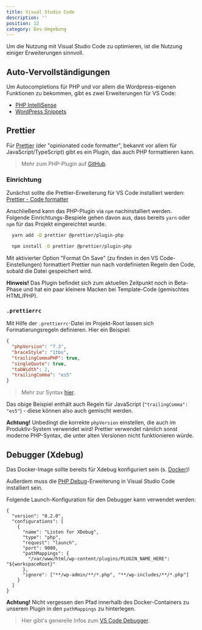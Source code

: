```yaml
---
title: Visual Studio Code
description: ''
position: 12
category: Dev-Umgebung
---
```


Um die Nutzung mit Visual Studio Code zu optimieren, ist die Nutzung einiger Erweiterungen sinnvoll.

## Auto-Vervollständigungen

Um Autocompletions für PHP und vor allem die Wordpress-eigenen Funktionen zu bekommen, gibt es zwei Erweiterungen für VS Code:

- [PHP IntelliSense](https://marketplace.visualstudio.com/items?itemName=felixfbecker.php-intellisense)
- [WordPress Snippets](https://marketplace.visualstudio.com/items?itemName=wordpresstoolbox.wordpress-toolbox)

## Prettier

Für [Prettier](https://prettier.io/) (der "opinionated code formatter", bekannt vor allem für JavaScript/TypeScript) gibt es ein Plugin, das auch PHP formattieren kann.

> Mehr zum PHP-Plugin auf [GitHub](https://github.com/prettier/plugin-php).

### Einrichtung

Zunächst sollte die Prettier-Erweiterung für VS Code installiert werden: [Prettier - Code formatter](https://marketplace.visualstudio.com/items?itemName=esbenp.prettier-vscode)

Anschließend kann das PHP-Plugin via `npm` nachinstalliert werden.  
Folgende Einrichtungs-Bespiele gehen davon aus, dass bereits `yarn` oder `npm` für das Projekt eingereichtet wurde.

<code-group>
  <code-block label="Yarn" active>

```bash
  yarn add -D prettier @prettier/plugin-php
```

  </code-block>
  <code-block label="NPM">

```bash
  npm install -D prettier @prettier/plugin-php
```

  </code-block>
</code-group>

Mit aktivierter Option "Format On Save" (zu finden in den VS Code-Einstellungen) formattiert Prettier nun nach vordefinieten Regeln den Code, sobald die Datei gespeichert wird.

<alert type="info">**Hinweis!** Das Plugin befindet sich zum aktuellen Zeitpunkt noch in Beta-Phase und hat ein paar kleinere Macken bei Template-Code (gemischtes HTML/PHP).</alert>

### `.prettierrc`

Mit Hilfe der `.prettierrc`-Datei im Projekt-Root lassen sich Formatierungsregeln definieren. Hier ein Beispiel:

```json
{
  "phpVersion": "7.3",
  "braceStyle": "1tbs",
  "trailingCommaPHP": true,
  "singleQuote": true,
  "tabWidth": 2,
  "trailingComma": "es5"
}
```

> Mehr zur Syntax [hier](https://prettier.io/docs/en/configuration.html).

Das obige Beispiel enthält auch Regeln für JavaScript (`"trailingComma": "es5"`) - diese können also auch gemischt werden.

<alert type="warning">**Achtung!** Unbedingt die korrekte `phpVersion` einstellen, die auch im Produktiv-System verwendet wird! Prettier verwendet nämlich sonst moderne PHP-Syntax, die unter alten Versionen nicht funktionieren würde.</alert>

## Debugger (Xdebug)

Das Docker-Image sollte bereits für Xdebug konfiguriert sein (s. [Docker](/development/docker))!

Außerdem muss die [PHP Debug](https://marketplace.visualstudio.com/items?itemName=felixfbecker.php-debug)-Erweiterung in Visual Studio Code installiert sein.

Folgende Launch-Konfiguration für den Debugger kann verwendet werden:

```json[launch.json]
{
  "version": "0.2.0",
  "configurations": [
    {
      "name": "Listen for XDebug",
      "type": "php",
      "request": "launch",
      "port": 9000,
      "pathMappings": {
        "/var/www/html/wp-content/plugins/PLUGIN_NAME_HERE": "${workspaceRoot}"
      },
      "ignore": ["**/wp-admin/**/*.php", "**/wp-includes/**/*.php"]
    }
  ]
}
```

<alert type="warning">**Achtung!** Nicht vergessen den Pfad innerhalb des Docker-Containers zu unserem Plugin in den `pathMappings` zu hinterlegen.</alert>

> Hier gibt's generelle Infos zum [VS Code Debugger](https://code.visualstudio.com/docs/editor/debugging).
